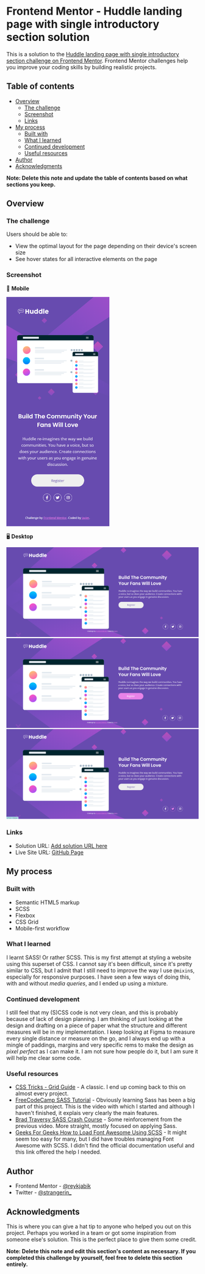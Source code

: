 # Frontend Mentor - Huddle landing page with single introductory section solution

This is a solution to the [Huddle landing page with single introductory section challenge on Frontend Mentor](https://www.frontendmentor.io/challenges/huddle-landing-page-with-a-single-introductory-section-B_2Wvxgi0). Frontend Mentor challenges help you improve your coding skills by building realistic projects. 

## Table of contents

- [Overview](#overview)
  - [The challenge](#the-challenge)
  - [Screenshot](#screenshot)
  - [Links](#links)
- [My process](#my-process)
  - [Built with](#built-with)
  - [What I learned](#what-i-learned)
  - [Continued development](#continued-development)
  - [Useful resources](#useful-resources)
- [Author](#author)
- [Acknowledgments](#acknowledgments)

**Note: Delete this note and update the table of contents based on what sections you keep.**

## Overview

### The challenge

Users should be able to:

- View the optimal layout for the page depending on their device's screen size
- See hover states for all interactive elements on the page

### Screenshot

:iphone: **Mobile**

<img src='./images/mobile.png' alt='mobile screenshot' height='600px'>

:desktop_computer: **Desktop**

![Desktop - Standard](./images/desktop.png)
![Desktop - Button hover](./images/desktop-button-hover.png)
![Desktop - Icon hover](./images/desktop-icon-hover.png)

### Links

- Solution URL: [Add solution URL here](https://your-solution-url.com)
- Live Site URL: [GitHub Page](https://reykjabik.github.io/huddle-landing-page/)

## My process

### Built with

- Semantic HTML5 markup
- SCSS
- Flexbox
- CSS Grid
- Mobile-first workflow

### What I learned

I learnt SASS! Or rather SCSS. This is my first attempt at styling a website using this superset of CSS. I cannot say it's been difficult, since it's pretty similar to CSS, but I admit that I still need to improve the way I use `@mixin`s, especially for responsive purposes. I have seen a few ways of doing this, with and without *media queries*, and I ended up using a mixture.  

### Continued development

I still feel that my (S)CSS code is not very clean, and this is probably because of lack of design planning. I am thinking of just looking at the design and drafting on a piece of paper what the structure and different measures will be in my implementation. I keep looking at Figma to measure every single distance or measure on the go, and I always end up with a mingle of paddings, margins and very specific rems to make the design as *pixel perfect* as I can make it. I am not sure how people do it, but I am sure it will help me clear some code.

### Useful resources

- [CSS Tricks - Grid Guide](https://css-tricks.com/snippets/css/complete-guide-grid/) - A classic. I end up coming back to this on almost every project.
- [FreeCodeCamp SASS Tutorial](https://www.youtube.com/watch?v=_a5j7KoflTs&t=4520s) - Obviously learning Sass has been a big part of this project. This is the video with which I started and although I haven't finished, it explais very clearly the main features.
- [Brad Traversy SASS Crash Course](https://www.youtube.com/watch?v=nu5mdN2JIwM) - Some reinforcement from the previous video. More straight, mostly focused on applying Sass.
- [Geeks For Geeks How to Load Font Awesome Using SCSS](https://www.geeksforgeeks.org/how-to-load-font-awesome-using-scss/) - It might seem too easy for many, but I did have troubles managing Font Awesome with SCSS. I didn't find the official documentation useful and this link offered the help I needed.

## Author

- Frontend Mentor - [@reykjabik](https://www.frontendmentor.io/profile/reykjabik)
- Twitter - [@strangerin_](https://twitter.com/strangerin_)

## Acknowledgments

This is where you can give a hat tip to anyone who helped you out on this project. Perhaps you worked in a team or got some inspiration from someone else's solution. This is the perfect place to give them some credit.

**Note: Delete this note and edit this section's content as necessary. If you completed this challenge by yourself, feel free to delete this section entirely.**
